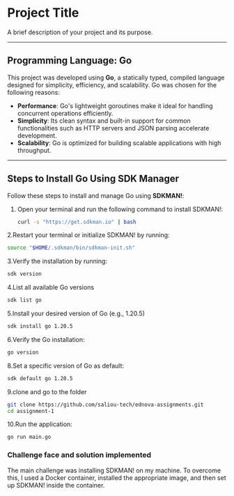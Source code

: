 # Project Title

A brief description of your project and its purpose.

---

## Programming Language: Go

This project was developed using **Go**, a statically typed, compiled language designed for simplicity, efficiency, and scalability. Go was chosen for the following reasons:

- **Performance**: Go's lightweight goroutines make it ideal for handling concurrent operations efficiently.
- **Simplicity**: Its clean syntax and built-in support for common functionalities such as HTTP servers and JSON parsing accelerate development.
- **Scalability**: Go is optimized for building scalable applications with high throughput.

---

## Steps to Install Go Using SDK Manager

Follow these steps to install and manage Go using **SDKMAN!**:

1. Open your terminal and run the following command to install SDKMAN!:
   ```bash
   curl -s "https://get.sdkman.io" | bash

2.Restart your terminal or initialize SDKMAN! by running:
   ```bash
   source "$HOME/.sdkman/bin/sdkman-init.sh"
   ```
3.Verify the installation by running:
   ```bash
   sdk version
   ```
4.List all available Go versions
   ```bash
   sdk list go
   ```
5.Install your desired version of Go (e.g., 1.20.5)
   ```bash
   sdk install go 1.20.5
   ```
6.Verify the Go installation:
   ```bash
   go version
   ```
8.Set a specific version of Go as default:
   ```bash
   sdk default go 1.20.5
   ```
9.clone and go to the folder
   ```bash
   git clone https://github.com/saliou-tech/ednova-assignments.git
   cd assignment-1
   ```
10.Run the application:
   ```bash
   go run main.go
   ```

### Challenge face and solution implemented
The main challenge was installing SDKMAN! on my machine. To overcome this, I used a Docker container, installed the appropriate image, and then set up SDKMAN! inside the container.





